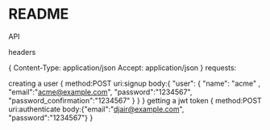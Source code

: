 # README

API

headers

{
  Content-Type: application/json
  Accept: application/json
}
requests:

creating a user
{
  method:POST
  uri:signup
  body:{ "user": { "name": "acme" , "email":"acme@example.com", "password":"1234567",  "password_confirmation":"1234567" } }
}
getting a jwt token
{
  method:POST
  uri:authenticate
  body:{"email":"djair@example.com", "password":"1234567"}
}
